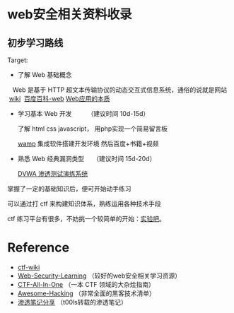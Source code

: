 # web安全相关资料收录

## 初步学习路线

Target:

- 了解 Web 基础概念

    Web 是基于 HTTP 超文本传输协议的动态交互式信息系统，通俗的说就是网站  [wiki](https://en.wikipedia.org/wiki/World_Wide_Web)  [百度百科-web](https://baike.baidu.com/item/web/150564?fr=aladdin) [Web应用的本质](http://www.voidcn.com/article/p-gbarbuxe-ga.html)

- 学习基本 Web 开发         （建议时间 10d-15d）

    了解 html css javascript， 用php实现一个简易留言板
    
    [wamp](http://www.jianshu.com/p/5f0e01b1ebce) 集成软件搭建开发环境 然后百度+书籍+视频

- 熟悉 Web 经典漏洞类型      （建议时间 15d-20d）

    [DVWA 渗透测试演练系统](http://www.freebuf.com/articles/web/116437.html)

掌握了一定的基础知识后，便可开始动手练习

可以通过打 ctf 来构建知识体系，熟练运用各种技术手段

ctf 练习平台有很多，不妨挑一个较简单的开始：[实验吧](http://www.shiyanbar.com/ctf/practice)。

# Reference
- [ctf-wiki](https://ctf-wiki.github.io/ctf-wiki/)
- [Web-Security-Learning](https://github.com/CHYbeta/Web-Security-Learning) （较好的web安全相关学习资源）
- [CTF-All-In-One](https://github.com/firmianay/CTF-All-In-One) （一本 CTF 领域的大杂烩指南）
- [Awesome-Hacking](https://github.com/Hack-with-Github/Awesome-Hacking) （非常全面的黑客技术清单）
- [渗透笔记分享](https://github.com/hut-sec/Web-Security-Archive/blob/master/%E6%B8%97%E9%80%8F%E7%AC%94%E8%AE%B0%E5%88%86%E4%BA%AB.docx?raw=true) （t00ls转载的渗透笔记）
